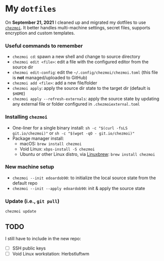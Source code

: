 # My `dotfiles`

On **September 21, 2021** I cleaned up and migrated my dotfiles to use [`chezmoi`](https://github.com/twpayne/chezmoi). It better handles multi-machine settings, secret files, supports encryption and custom templates.

### Useful commands to remember

- `chezmoi cd`: spawn a new shell and change to source directory
- `chezmoi edit <file>`: edit a file with the configured editor from the source dir
- `chezmoi edit-config`: edit the `~/.config/chezmoi/chezmoi.toml` (this file is **not** managed/uploaded to GitHub)
- `chezmoi add <file>`: add a new file/folder
- `chezmoi apply`: apply the source dir state to the target dir (default is `$HOME`)
- `chezmoi apply --refresh-externals`: apply the source state by updating any external file or folder configured in `.chezmoiexternal.toml`

### Installing `chezmoi`

- One-liner for a single binary install: `sh -c "$(curl -fsLS git.io/chezmoi)"` or `sh -c "$(wget -qO - git.io/chezmoi)"`
- Package manager install:
   - macOS: `brew install chezmoi`
   - Void Linux: `xbps-install -S chezmoi`
   - Ubuntu or other Linux distro, via [Linuxbrew](https://docs.brew.sh/Homebrew-on-Linux): `brew install chezmoi`

### New machine setup

- `chezmoi --init edoardob90`: to initialize the local source state from the default repo
- `chezmoi --init --apply edoardob90`: init & apply the source state

### Update (i.e., `git pull`)

`chezmoi update`

## TODO

I still have to include in the new repo:

- [ ] SSH public keys
- [ ] Void Linux workstation: Herbstluftwm
